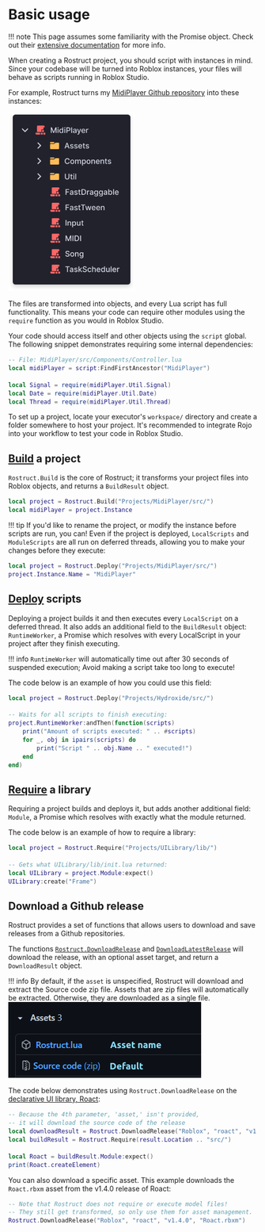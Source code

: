 # Basic usage

!!! note
	This page assumes some familiarity with the Promise object. Check out their [extensive documentation](https://eryn.io/roblox-lua-promise/lib/) for more info.

When creating a Rostruct project, you should script with instances in mind. Since your codebase will be turned into Roblox instances, your files will behave as scripts running in Roblox Studio.

For example, Rostruct turns my [MidiPlayer Github repository](https://github.com/richie0866/MidiPlayer) into these instances:

<img src="../images/MidiPlayerPanel.svg" alt="MyModule as a Roblox instance" width=256px></img>

The files are transformed into objects, and every Lua script has full functionality. This means your code can require other modules using the `require` function as you would in Roblox Studio.

Your code should access itself and other objects using the `script` global. The following snippet demonstrates requiring some internal dependencies:

```lua
-- File: MidiPlayer/src/Components/Controller.lua
local midiPlayer = script:FindFirstAncestor("MidiPlayer")

local Signal = require(midiPlayer.Util.Signal)
local Date = require(midiPlayer.Util.Date)
local Thread = require(midiPlayer.Util.Thread)
```

To set up a project, locate your executor's `workspace/` directory and create a folder somewhere to host your project. It's recommended to integrate Rojo into your workflow to test your code in Roblox Studio.

## [Build](../api-reference.md#build) a project
`Rostruct.Build` is the core of Rostruct; it transforms your project files into Roblox objects, and returns a `BuildResult` object.

```lua
local project = Rostruct.Build("Projects/MidiPlayer/src/")
local midiPlayer = project.Instance
```

!!! tip
	If you'd like to rename the project, or modify the instance before scripts are run, you can!
	Even if the project is deployed, `LocalScripts` and `ModuleScripts` are all run on deferred threads, allowing you to make your changes before they execute:

```lua
local project = Rostruct.Deploy("Projects/MidiPlayer/src/")
project.Instance.Name = "MidiPlayer"
```

## [Deploy](../api-reference.md#deploy) scripts
Deploying a project builds it and then executes every `LocalScript` on a deferred thread. It also adds an additional field to the `BuildResult` object: `RuntimeWorker`, a Promise which resolves with every LocalScript in your project after they finish executing.

!!! info
	`RuntimeWorker` will automatically time out after 30 seconds of suspended execution; Avoid making a script take too long to execute!

The code below is an example of how you could use this field:

```lua
local project = Rostruct.Deploy("Projects/Hydroxide/src/")

-- Waits for all scripts to finish executing:
project.RuntimeWorker:andThen(function(scripts)
	print("Amount of scripts executed: " .. #scripts)
	for _, obj in ipairs(scripts) do
		print("Script " .. obj.Name .. " executed!")
	end
end)
```

## [Require](../api-reference.md#require) a library
Requiring a project builds and deploys it, but adds another additional field: `Module`, a Promise which resolves with exactly what the module returned.

The code below is an example of how to require a library:

```lua
local project = Rostruct.Require("Projects/UILibrary/lib/")

-- Gets what UILibrary/lib/init.lua returned:
local UILibrary = project.Module:expect()
UILibrary:create("Frame")
```

## Download a Github release
Rostruct provides a set of functions that allows users to download and save releases from a Github repositories.

The functions [`Rostruct.DownloadRelease`](../api-reference.md#downloadrelease) and [`DownloadLatestRelease`](../api-reference.md#downloadlatestrelease) will download the release, with an optional asset target, and return a `DownloadResult` object.

!!! info
	By default, if the `asset` is unspecified, Rostruct will download and extract the Source code zip file.
	Assets that are zip files will automatically be extracted. Otherwise, they are downloaded as a single file.
	![image](./images/github-asset.png)

The code below demonstrates using `Rostruct.DownloadRelease` on the [declarative UI library, Roact](https://github.com/Roblox/roact/):

```lua
-- Because the 4th parameter, 'asset,' isn't provided,
-- it will download the source code of the release
local downloadResult = Rostruct.DownloadRelease("Roblox", "roact", "v1.4.0"):expect()
local buildResult = Rostruct.Require(result.Location .. "src/")

local Roact = buildResult.Module:expect()
print(Roact.createElement)
```

You can also download a specific asset. This example downloads the `Roact.rbxm` asset from the v1.4.0 release of Roact:

```lua
-- Note that Rostruct does not require or execute model files!
-- They still get transformed, so only use them for asset management.
Rostruct.DownloadRelease("Roblox", "roact", "v1.4.0", "Roact.rbxm")
```

